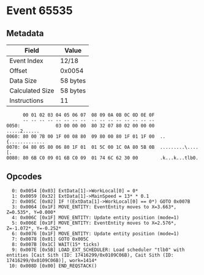 # Event 65535

## Metadata

| Field           | Value    |
|-----------------|----------|
| Event Index     | 12/18    |
| Offset          | 0x0054   |
| Data Size       | 58 bytes |
| Calculated Size | 58 bytes |
| Instructions    | 11       |

```
      00 01 02 03 04 05 06 07  08 09 0A 0B 0C 0D 0E 0F
      -- -- -- -- -- -- -- --  -- -- -- -- -- -- -- --
0050:             03 00 00 00  80 32 07 80 02 00 00 00      .....2......
0060: 80 00 7B 00 1F 00 08 80  09 80 00 80 1F 01 1F 00  ..{.............
0070: 04 80 05 80 06 80 1F 01  01 5C 00 1C 0A 80 5B 0B  .........\....[.
0080: 80 6B C0 09 01 6B C0 09  01 74 6C 62 30 00        .k...k...tlb0.  
```

## Opcodes

```
  0: 0x0054 [0x03] ExtData[1]->WorkLocal[0] = 0*
  1: 0x0059 [0x32] ExtData[1]->MainSpeed = 13* * 0.1
  2: 0x005C [0x02] IF !(ExtData[1]->WorkLocal[0] == 0*) GOTO 0x007B
  3: 0x0064 [0x1F] MOVE_ENTITY: EventEntity moves to X=3.663*, Z=0.535*, Y=0.000*
  4: 0x006C [0x1F] MOVE_ENTITY: Update entity position (mode=1)
  5: 0x006E [0x1F] MOVE_ENTITY: EventEntity moves to X=2.576*, Z=-1.072*, Y=-0.252*
  6: 0x0076 [0x1F] MOVE_ENTITY: Update entity position (mode=1)
  7: 0x0078 [0x01] GOTO 0x005C
  8: 0x007B [0x1C] WAIT(15* ticks)
  9: 0x007E [0x5B] LOAD_EXT_SCHEDULER: Load scheduler "tlb0" with entities [Cait Sith (ID: 17416299/0x0109C06B), Cait Sith (ID: 17416299/0x0109C06B)], work=1414*
 10: 0x008D [0x00] END_REQSTACK()
```
